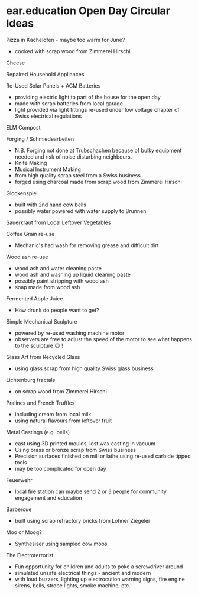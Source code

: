 # ear.education Open Day Circular Ideas

Pizza in Kachelofen - maybe too warm for June?
  - cooked with scrap wood from Zimmerei Hirschi

Cheese

Repaired Household Appliances

Re-Used Solar Panels + AGM Batteries
  - providing electric light to part of the house for the open day
  - made with scrap batteries from local garage
  - light provided via light fittings re-used under low voltage chapter of Swiss electrical regulations

ELM Compost

Forging / Schmiedearbeiten
  - N.B. Forging not done at Trubschachen because of bulky equipment needed and risk of noise disturbing neighbours.
  - Knife Making
  - Musical Instrument Making
  - from high quality scrap steel from a Swiss business
  - forged using charcoal made from scrap wood from Zimmerei Hirschi

Glockenspiel
  - built with 2nd hand cow bells
  - possibly water powered with water supply to Brunnen

Sauerkraut from Local Leftover Vegetables

Coffee Grain re-use
  - Mechanic's had wash for removing grease and difficult dirt

Wood ash re-use
  - wood ash and water cleaning paste
  - wood ash and washing up liquid cleaning paste
  - possibly paint stripping with wood ash
  - soap made from wood ash

Fermented Apple Juice
  - How drunk do people want to get?

Simple Mechanical Sculpture
  - powered by re-used washing machine motor
  - observers are free to adjust the speed of the motor to see what happens to the sculpture 😉 !

Glass Art from Recycled Glass
  - using glass scrap from high quality Swiss glass business

Lichtenburg fractals 
  - on scrap wood from Zimmerei Hirschi

Pralines and French Truffles
  - including cream from local milk
  - using natural flavours from leftover fruit

Metal Castings (e.g. bells)
  - cast using 3D printed moulds, lost wax casting in vacuum
  - Using brass or bronze scrap from Swiss business
  - Precision surfaces finished on mill or lathe using re-used carbide tipped tools
  - may be too complicated for open day

Feuerwehr
  - local fire station can maybe send 2 or 3 people for community engagement and education

Barbercue
  - built using scrap refractory bricks from Lohner Ziegelei

Moo or Moog?
  - Synthesiser using sampled cow moos

The Electroterrorist
  - Fun opportunity for children and adults to poke a screwdriver around
  - simulated unsafe electrical things - ancient and modern
  - with loud buzzers, lighting up electrocution warning signs, fire engine sirens, bells, strobe lights, smoke machine, etc.
